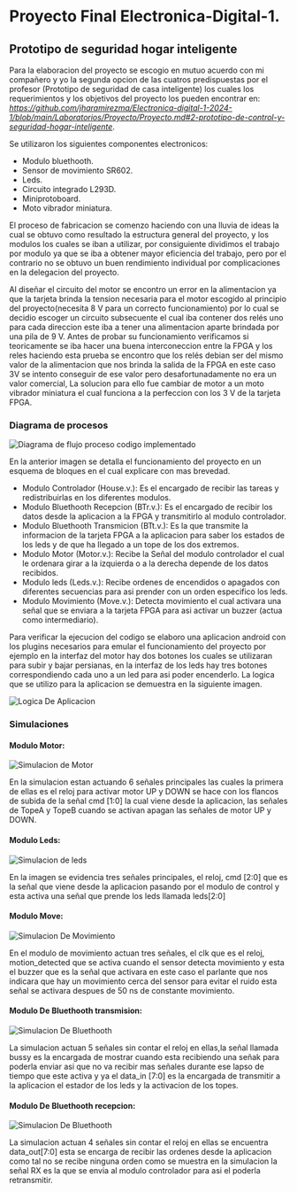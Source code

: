 # Proyecto Final Electronica-Digital-1.

## Prototipo de seguridad hogar inteligente

Para la elaboracion del proyecto se escogio en mutuo acuerdo con mi compañero y yo la segunda opcion de las cuatros predispuestas por el profesor (Prototipo de seguridad de casa inteligente) los cuales los requerimientos y los objetivos del proyecto los pueden encontrar en:
*https://github.com/jharamirezma/Electronica-digital-1-2024-1/blob/main/Laboratorios/Proyecto/Proyecto.md#2-prototipo-de-control-y-seguridad-hogar-inteligente*.

Se utilizaron los siguientes componentes electronicos:

- Modulo bluethooth.
- Sensor de movimiento SR602.
- Leds.
- Circuito integrado L293D.
- Miniprotoboard.
- Moto vibrador miniatura.
  
El proceso de fabricacion se comenzo haciendo con una lluvia de ideas la cual se obtuvo como resultado la estructura general del proyecto, y los modulos los cuales se iban a utilizar, por consiguiente dividimos el trabajo por modulo ya que se iba a obtener mayor eficiencia del trabajo, pero por el contrario no se obtuvo un buen rendimiento individual por complicaciones en la delegacion del proyecto.

Al diseñar el circuito del motor se encontro un error en la alimentacion ya que la tarjeta brinda la tension necesaria para el motor escogido al principio del proyecto(necesita 8 V para un correcto funcionamiento) por lo cual se decidio escoger un circuito subsecuente el cual iba contener dos relés uno para cada direccion este iba a tener una alimentacion aparte brindada por una pila de 9 V. Antes de probar su funcionamiento verificamos si teoricamente se iba hacer una buena interconeccion entre la FPGA y los reles haciendo esta prueba se encontro que los relés debian ser del mismo valor de la alimentacion que nos brinda la salida de la FPGA en este caso 3V se intento conseguir de ese valor pero desafortunadamente no era un valor comercial, La solucion para ello fue cambiar de motor a un moto vibrador miniatura el cual funciona a la perfeccion con los 3 V de la tarjeta FPGA.


### Diagrama de procesos
![Diagrama de flujo proceso codigo implementado](Imagenes/DiagramaFlujo.png)

En la anterior imagen se detalla el funcionamiento del proyecto en un esquema de bloques en el cual explicare con mas brevedad.

- Modulo Controlador (House.v.): Es el encargado de recibir las tareas y redistribuirlas en los diferentes modulos.
- Modulo Bluethooth Recepcion (BTr.v.): Es el encargado de recibir los datos desde la aplicacion a la FPGA y transmitirlo al modulo controlador.
- Modulo Bluethooth Transmicion (BTt.v.): Es la que transmite la informacion de la tarjeta FPGA a la aplicacion para saber los estados de los leds y de que ha llegado a un tope de los dos extremos.
- Modulo Motor (Motor.v.): Recibe la Señal del modulo controlador el cual le ordenara girar a la izquierda o a la derecha depende de los datos recibidos.
- Modulo leds (Leds.v.): Recibe ordenes de encendidos o apagados con diferentes secuencias para asi prender con un orden especifico los leds.
- Modulo Movimiento (Move.v.): Detecta movimiento el cual activara una señal que se enviara a la tarjeta FPGA para asi activar un buzzer (actua como intermediario).

Para verificar la ejecucion del codigo se elaboro una aplicacion android con los plugins necesarios para emular el funcionamiento del proyecto por ejemplo en la interfaz del motor hay dos botones los cuales se utilizaran para subir y bajar persianas, en la interfaz de los leds hay tres botones correspondiendo cada uno a un led para asi poder encenderlo. La logica que se utilizo para la aplicacion se demuestra en la siguiente imagen.

![Logica De Aplicacion](Imagenes/LogicaDeAplicacion.jpeg)



### Simulaciones

#### Modulo Motor:
![Simulacion de Motor](Imagenes/TestBenchMotor.jpeg)

En la simulacion estan actuando 6 señales principales las cuales la primera de ellas es el reloj para activar motor UP y DOWN se hace con los flancos de subida de la señal cmd [1:0] la cual viene desde la aplicacion, las señales de TopeA y TopeB cuando se activan apagan las señales de motor UP y DOWN.

#### Modulo Leds:
![Simulacion de leds](Imagenes/TestBenchLeds.jpeg)

En la imagen se evidencia tres señales principales, el reloj, cmd [2:0] que es la señal que viene desde la aplicacion pasando por el modulo de control y esta activa una señal que prende los leds llamada leds[2:0]

#### Modulo Move:
![Simulacion De Movimiento](Imagenes/TestBenchMovimiento.jpeg)

En el modulo de movimiento  actuan tres señales, el clk que es el reloj, motion_detected que se activa cuando el sensor detecta movimiento y esta el buzzer que es la señal que activara en este caso el parlante que nos indicara que hay un movimiento cerca del sensor para evitar el ruido esta señal se activara despues de 50 ns de constante movimiento.

#### Modulo De Bluethooth transmision:
![Simulacion De Bluethooth](Imagenes/TestBenchMBTt.jpeg)

La simulacion actuan 5 señales sin contar el reloj en ellas,la señal llamada bussy es la encargada de mostrar cuando esta recibiendo una señak para poderla enviar asi que no va recibir mas señales durante ese lapso de tiempo que este activa y ya el data_in [7:0] es la encargada de transmitir a la aplicacion el estador de los leds y la activacion de los topes.

#### Modulo De Bluethooth recepcion:
![Simulacion De Bluethooth](Imagenes/TestBenchMBTr.jpeg)

La simulacion actuan 4 señales sin contar el reloj en ellas se encuentra data_out[7:0] esta se encarga de recibir las ordenes desde la aplicacion como tal no se recibe ninguna orden como se muestra en la simulacion la señal RX es la que se envia al modulo controlador para asi el poderla retransmitir.

